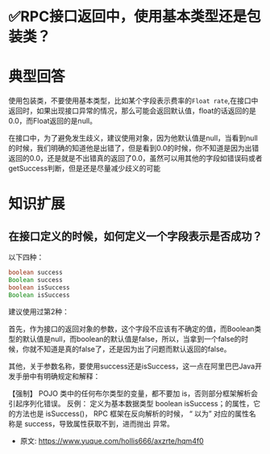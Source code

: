 # ✅RPC接口返回中，使用基本类型还是包装类？
<!--page header-->

<a name="nsba3"></a>
# 典型回答
使用包装类，不要使用基本类型，比如某个字段表示费率的`Float rate`,在接口中返回时，如果出现接口异常的情况，那么可能会返回默认值，float的话返回的是0.0，而Float返回的是null。

在接口中，为了避免发生歧义，建议使用对象，因为他默认值是null，当看到null的时候，我们明确的知道他是出错了，但是看到0.0的时候，你不知道是因为出错返回的0.0，还是就是不出错真的返回了0.0，虽然可以用其他的字段如错误码或者getSuccess判断，但是还是尽量减少歧义的可能
<a name="wvPbt"></a>
# 知识扩展
<a name="JD3iV"></a>
## 在接口定义的时候，如何定义一个字段表示是否成功？
以下四种：
```java
boolean success
Boolean success
boolean isSuccess
Boolean isSuccess
```
建议使用过第2种：

首先，作为接口的返回对象的参数，这个字段不应该有不确定的值，而Boolean类型的默认值是null，而boolean的默认值是false，所以，当拿到一个false的时候，你就不知道是真的false了，还是因为出了问题而默认返回的false。

其他，关于参数名称，要使用success还是isSuccess，这一点在阿里巴巴Java开发手册中有明确规定和解释：

【强制】 POJO 类中的任何布尔类型的变量，都不要加 is，否则部分框架解析会引起序列化错误。
反例： 定义为基本数据类型 boolean isSuccess；的属性，它的方法也是 isSuccess()， RPC
框架在反向解析的时候， “ 以为” 对应的属性名称是 success，导致属性获取不到，进而抛出
异常。


<!--page footer-->
- 原文: <https://www.yuque.com/hollis666/axzrte/hqm4f0>